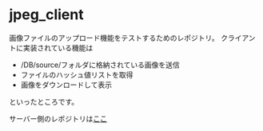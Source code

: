 # jpeg_client

画像ファイルのアップロード機能をテストするためのレポジトリ。
クライアントに実装されている機能は
* /DB/source/フォルダに格納されている画像を送信
* ファイルのハッシュ値リストを取得
* 画像をダウンロードして表示

といったところです。

サーバー側のレポジトリは[ここ](https://github.com/UHey-JPN/jpeg_server)
